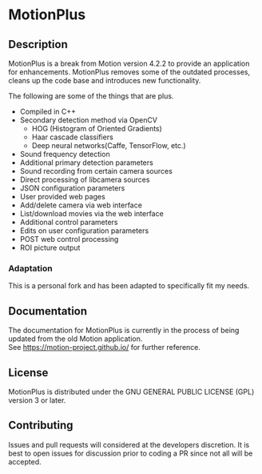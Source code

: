 MotionPlus
=============

## Description

MotionPlus is a break from Motion version 4.2.2 to provide an application for enhancements.  MotionPlus removes some of the outdated processes, cleans up the code base and introduces new functionality.

The following are some of the things that are plus.
- Compiled in C++
- Secondary detection method via OpenCV
  - HOG (Histogram of Oriented Gradients)
  - Haar cascade classifiers
  - Deep neural networks(Caffe, TensorFlow, etc.)
- Sound frequency detection
- Additional primary detection parameters
- Sound recording from certain camera sources
- Direct processing of libcamera sources
- JSON configuration parameters
- User provided web pages
- Add/delete camera via web interface
- List/download movies via the web interface
- Additional control parameters
- Edits on user configuration parameters
- POST web control processing
- ROI picture output

### Adaptation

This is a personal fork and has been adapted to specifically fit my needs.

## Documentation

The documentation for MotionPlus is currently in the process of being updated from the old Motion application. \
See https://motion-project.github.io/ for further reference.

## License

MotionPlus is distributed under the GNU GENERAL PUBLIC LICENSE (GPL) version 3 or later.

## Contributing

Issues and pull requests will considered at the developers discretion.  It is best to open issues for discussion prior to coding a PR since not all will be accepted.


